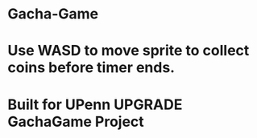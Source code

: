 # Gacha-Game

# Use WASD to move sprite to collect coins before timer ends.
# Built for UPenn UPGRADE GachaGame Project
